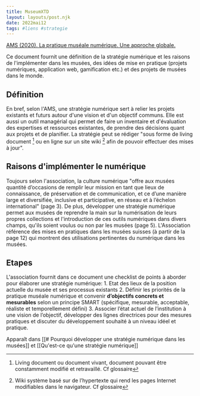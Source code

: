 ```yaml
---
title: MuseumXTD
layout: layouts/post.njk
date: 2022mai12
tags: #liens #strategie 
---
```






 [AMS (2020). La pratique muséale numérique. Une approche globale.](http://msw.be/wp-content/uploads/2020/01/VMS_Digitalisierung_F_Web.pdf) 

Ce document fournit une définition de la stratégie numérique et les raisons de l'implémenter dans les musées, des idées de mise en pratique (projets numériques, application web, gamification etc.) et des projets de musées dans le monde. 


## Définition 
En bref, selon l'AMS, une stratégie numérique sert à relier les projets existants et futurs autour d'une vision et d'un objectif communs. Elle est aussi un outil managérial qui permet de faire un inventaire et d'évaluation des expertises et ressources existantes, de prendre des décisions quant aux projets et de planifier. 
La stratégie peut se rédiger "sous forme de living document [^1]  ou en ligne sur un site wiki [^2]  afin de pouvoir effectuer des mises à jour". 

[^1]: Living document ou document vivant, document pouvant être constamment modifié et retravaillé. Cf glossaire
[^2]: Wiki système basé sur de l’hypertexte qui rend les pages Internet modifiables dans le navigateur. Cf glossaire


## Raisons d'implémenter le numérique
Toujours selon l'association, la culture numérique "offre aux musées quantité d’occasions de remplir leur mission en tant que lieux de connaissance, de préservation et de communication, et ce d’une manière large et diversifiée, inclusive et participative, en réseau et à l’échelon international" (page 3). 
De plus, développer une stratégie numérique permet aux musées de reprendre la main sur la numérisation de leurs propres collections et l'introduction de ces outils numériques dans divers champs, qu'ils soient voulus ou non par les musées (page 5). 
L'Association référence des mises en pratiques dans les musées suisses (à partir de la page 12) qui montrent des utilisations pertinentes du numérique dans les musées.

## Etapes 
L'association fournit dans ce document une checklist de points à aborder pour élaborer une stratégie numérique: 
		1. Etat des lieux de la position actuelle du musée et ses processus existants
		2. Définir les priorités de la pratique muséale numérique et convenir **d’objectifs concrets et mesurables** selon un principe SMART (spécifique, mesurable, acceptable, réaliste et temporellement défini)
		3. Associer l’état actuel de l’institution à une vision de l’objectif, développer des lignes directrices pour des mesures pratiques et discuter du développement souhaité à un niveau idéel et pratique. 


Apparaît dans [[# Pourquoi développer une stratégie numérique dans les musées]] et [[Qu'est-ce qu'une stratégie numérique]]